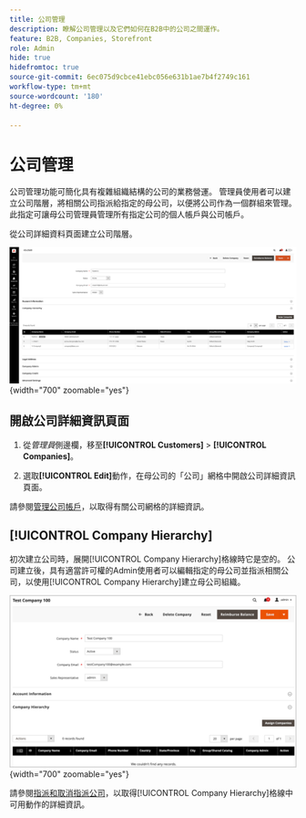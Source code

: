 ```yaml
---
title: 公司管理
description: 瞭解公司管理以及它們如何在B2B中的公司之間運作。
feature: B2B, Companies, Storefront
role: Admin
hide: true
hidefromtoc: true
source-git-commit: 6ec075d9cbce41ebc056e631b1ae7b4f2749c161
workflow-type: tm+mt
source-wordcount: '180'
ht-degree: 0%

---
```



# 公司管理

公司管理功能可簡化具有複雜組織結構的公司的業務營運。 管理員使用者可以建立公司階層，將相關公司指派給指定的母公司，以便將公司作為一個群組來管理。 此指定可讓母公司管理員管理所有指定公司的個人帳戶與公司帳戶。

從公司詳細資料頁面建立公司階層。

![公司格線](./assets/company-detail-view.png){width="700" zoomable="yes"}

## 開啟公司詳細資訊頁面

1. 從&#x200B;_管理員_&#x200B;側邊欄，移至&#x200B;**[!UICONTROL Customers]** > **[!UICONTROL Companies]**。

1. 選取&#x200B;**[!UICONTROL Edit]**&#x200B;動作，在母公司的「公司」網格中開啟公司詳細資訊頁面。

請參閱[管理公司帳戶](account-company-manage.md)，以取得有關公司網格的詳細資訊。

## [!UICONTROL Company Hierarchy]

初次建立公司時，展開[!UICONTROL Company Hierarchy]格線時它是空的。 公司建立後，具有適當許可權的Admin使用者可以編輯指定的母公司並指派相關公司，以使用[!UICONTROL Company Hierarchy]建立母公司組織。

![公司階層網格](./assets/company-hierarchy-grid.png){width="700" zoomable="yes"}

請參閱[指派和取消指派公司](assign-companies.md)，以取得[!UICONTROL Company Hierarchy]格線中可用動作的詳細資訊。

